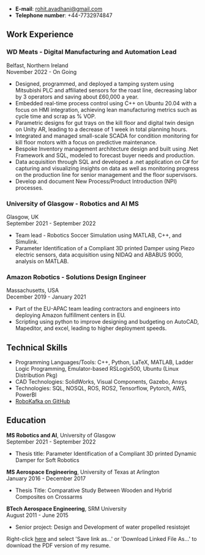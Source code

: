 

- **E-mail**: rohit.avadhani@gmail.com  
- **Telephone number**: +44-7732974847

## Work Experience

### WD Meats - Digital Manufacturing and Automation Lead
Belfast, Northern Ireland  
November 2022 - On Going
- Designed, programmed, and deployed a tamping system using Mitsubishi PLC and affiliated sensors for the roast line, decreasing labor by 3 operators and saving about £60,000 a year.
- Embedded real-time process control using C++ on Ubuntu 20.04 with a focus on HMI integration, achieving lean manufacturing metrics such as cycle time and scrap as % VOP.
- Parametric designs for gut trays on the kill floor and digital twin design on Unity AR, leading to a decrease of 1 week in total planning hours.
- Integrated and managed small-scale SCADA for condition monitoring for kill floor motors with a focus on predictive maintenance.
- Bespoke Inventory management architecture design and built using .Net Framework and SQL, modeled to forecast buyer needs and production.
- Data acquisition through SQL and developed a .net application on C# for capturing and visualizing insights on data as well as monitoring progress on the production line for senior management and the floor supervisors.
- Develop and document New Process/Product Introduction (NPI) processes.

### University of Glasgow - Robotics and AI MS
Glasgow, UK  
September 2021 - September 2022
- Team lead - Robotics Soccer Simulation using MATLAB, C++, and Simulink.
- Parameter Identification of a Compliant 3D printed Damper using Piezo electric sensors, data acquisition using NIDAQ and ABABUS 9000, analysis on MATLAB.

### Amazon Robotics - Solutions Design Engineer
Massachusetts, USA  
December 2019 - January 2021
- Part of the EU-APAC team leading contractors and engineers into deploying Amazon fulfillment centers in EU.
- Scripting using python to improve designing and budgeting on AutoCAD, Mapeditor, and excel, leading to higher deployment speeds.

## Technical Skills
- Programming Languages/Tools: C++, Python, LaTeX, MATLAB, Ladder Logic Programming, Emulator-based RSLogix500, Ubuntu (Linux Distribution Pkg)
- CAD Technologies: SolidWorks, Visual Components, Gazebo, Ansys
- Technologies: SQL, NOSQL, ROS, ROS2, Tensorflow, Pytorch, AWS, PowerBI
- [RoboKafka on GitHub](https://github.com/RoboKafka)

## Education

**MS Robotics and AI**, University of Glasgow  
September 2021 - September 2022  
- Thesis title: Parameter Identification of a Compliant 3D printed Dynamic Damper for Soft Robotics

**MS Aerospace Engineering**, University of Texas at Arlington  
January 2016 - December 2017  
- Thesis Title: Comparative Study Between Wooden and Hybrid Composites on Crossarms

**BTech Aerospace Engineering**, SRM University  
August 2011 - June 2015  
- Senior project: Design and Development of water propelled resistojet

Right-click [here](https://github.com/RoboKafka/Rohit_Resume/blob/main/Rohit_Resume_2024.pdf) and select 'Save link as...' or 'Download Linked File As...' to download the PDF version of my resume.

